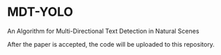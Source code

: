 # MDT-YOLO

An Algorithm for Multi-Directional Text Detection in Natural Scenes

After the paper is accepted, the code will be uploaded to this repository.
